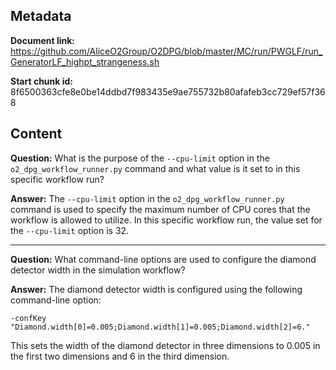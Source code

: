 ## Metadata

**Document link:** https://github.com/AliceO2Group/O2DPG/blob/master/MC/run/PWGLF/run_GeneratorLF_highpt_strangeness.sh

**Start chunk id:** 8f6500363cfe8e0be14ddbd7f983435e9ae755732b80afafeb3cc729ef57f368

## Content

**Question:** What is the purpose of the `--cpu-limit` option in the `o2_dpg_workflow_runner.py` command and what value is it set to in this specific workflow run?

**Answer:** The `--cpu-limit` option in the `o2_dpg_workflow_runner.py` command is used to specify the maximum number of CPU cores that the workflow is allowed to utilize. In this specific workflow run, the value set for the `--cpu-limit` option is 32.

---

**Question:** What command-line options are used to configure the diamond detector width in the simulation workflow?

**Answer:** The diamond detector width is configured using the following command-line option:

`-confKey "Diamond.width[0]=0.005;Diamond.width[1]=0.005;Diamond.width[2]=6."`

This sets the width of the diamond detector in three dimensions to 0.005 in the first two dimensions and 6 in the third dimension.